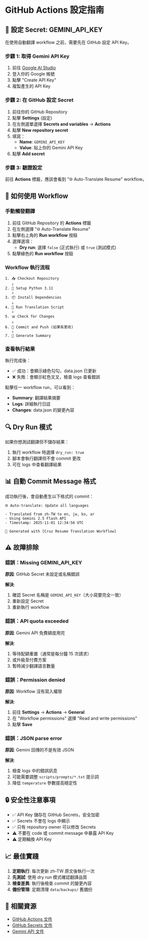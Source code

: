 # GitHub Actions 設定指南

## 🔑 設定 Secret: GEMINI_API_KEY

在使用自動翻譯 workflow 之前，需要先在 GitHub 設定 API Key。

### 步驟 1: 取得 Gemini API Key

1. 前往 [Google AI Studio](https://makersuite.google.com/app/apikey)
2. 登入你的 Google 帳號
3. 點擊 "Create API Key"
4. 複製產生的 API Key

### 步驟 2: 在 GitHub 設定 Secret

1. 前往你的 GitHub Repository
2. 點擊 **Settings** (設定)
3. 在左側選單選擇 **Secrets and variables** → **Actions**
4. 點擊 **New repository secret**
5. 填寫：
   - **Name**: `GEMINI_API_KEY`
   - **Value**: 貼上你的 Gemini API Key
6. 點擊 **Add secret**

### 步驟 3: 驗證設定

前往 **Actions** 標籤，應該會看到 "🌐 Auto-Translate Resume" workflow。

## 🚀 如何使用 Workflow

### 手動觸發翻譯

1. 前往 GitHub Repository 的 **Actions** 標籤
2. 在左側選擇 "🌐 Auto-Translate Resume"
3. 點擊右上角的 **Run workflow** 按鈕
4. 選擇選項：
   - **Dry run**: 選擇 `false` (正式執行) 或 `true` (測試模式)
5. 點擊綠色的 **Run workflow** 按鈕

### Workflow 執行流程

```
1. 📥 Checkout Repository
   ↓
2. 🐍 Setup Python 3.11
   ↓
3. 📦 Install Dependencies
   ↓
4. 🤖 Run Translation Script
   ↓
5. 📊 Check for Changes
   ↓
6. 💾 Commit and Push (如果有更改)
   ↓
7. 📝 Generate Summary
```

### 查看執行結果

執行完成後：
- ✅ 成功：會顯示綠色勾勾，data.json 已更新
- ❌ 失敗：會顯示紅色叉叉，檢查 logs 查看錯誤

點擊任一 workflow run，可以看到：
- **Summary**: 翻譯結果摘要
- **Logs**: 詳細執行日誌
- **Changes**: data.json 的變更內容

## 🔍 Dry Run 模式

如果你想測試翻譯但不儲存結果：

1. 執行 workflow 時選擇 `dry_run: true`
2. 腳本會執行翻譯但不會 commit 更改
3. 可在 logs 中查看翻譯結果

## 📊 自動 Commit Message 格式

成功執行後，會自動產生以下格式的 commit：

```
🌐 Auto-translate: Update all languages

- Translated from zh-TW to en, ja, ko, ar
- Using Gemini 2.5 Flash API
- Timestamp: 2025-11-01 12:34:56 UTC

🤖 Generated with [Cruz Resume Translation Workflow]
```

## ⚠️ 故障排除

### 錯誤：Missing GEMINI_API_KEY

**原因**: GitHub Secret 未設定或名稱錯誤

**解決**:
1. 確認 Secret 名稱是 `GEMINI_API_KEY`（大小寫要完全一致）
2. 重新設定 Secret
3. 重新執行 workflow

### 錯誤：API quota exceeded

**原因**: Gemini API 免費額度用完

**解決**:
1. 等待配額重置（通常是每分鐘 15 次請求）
2. 或升級至付費方案
3. 暫時減少翻譯語言數量

### 錯誤：Permission denied

**原因**: Workflow 沒有寫入權限

**解決**:
1. 前往 **Settings** → **Actions** → **General**
2. 在 "Workflow permissions" 選擇 "Read and write permissions"
3. 點擊 **Save**

### 錯誤：JSON parse error

**原因**: Gemini 回傳的不是有效 JSON

**解決**:
1. 檢查 logs 中的錯誤訊息
2. 可能需要調整 `scripts/prompts/*.txt` 提示詞
3. 降低 `temperature` 參數提高穩定性

## 🔒 安全性注意事項

- ✅ API Key 儲存在 GitHub Secrets，安全加密
- ✅ Secrets 不會在 logs 中顯示
- ✅ 只有 repository owner 可以修改 Secrets
- ⚠️  不要在 code 或 commit message 中暴露 API Key
- ⚠️  定期輪換 API Key

## 📈 最佳實踐

1. **定期執行**: 每次更新 zh-TW 原文後執行一次
2. **先測試**: 使用 dry run 模式確認翻譯品質
3. **檢查差異**: 執行後檢查 commit 的變更內容
4. **備份管理**: 定期清理 `data/backups/` 舊備份

## 🔗 相關資源

- [GitHub Actions 文件](https://docs.github.com/en/actions)
- [GitHub Secrets 文件](https://docs.github.com/en/actions/security-guides/encrypted-secrets)
- [Gemini API 文件](https://ai.google.dev/docs)
